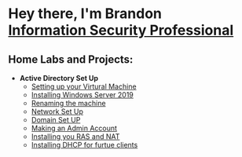 <h1>Hey there, I'm Brandon <br/><a href="https://www.linkedin.com/in/blbrownridge/">Information Security Professional</a>

<h2>Home Labs and Projects:</h2>

- <b>Active Directory Set Up </b>
  - [Setting up your Virtural Machine]()
  - [Installing Windows Server 2019]()
  - [Renaming the machine]()
  - [Network Set Up]()
  - [Domain Set UP]()
  - [Making an Admin Account]()
  - [Installing you RAS and NAT]()
  - [Installing DHCP for furtue clients]()
